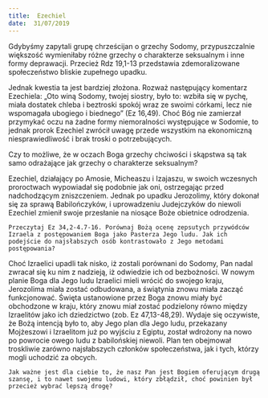 ```yaml
---
title:  Ezechiel
date:  31/07/2019
---
```


Gdybyśmy zapytali grupę chrześcijan o grzechy Sodomy, przypuszczalnie większość wymieniłaby różne grzechy o charakterze seksualnym i inne formy deprawacji. Przecież Rdz 19,1-13 przedstawia zdemoralizowane społeczeństwo bliskie zupełnego upadku.

Jednak kwestia ta jest bardziej złożona. Rozważ następujący komentarz Ezechiela: „Oto winą Sodomy, twojej siostry, było to: wzbiła się w pychę, miała dostatek chleba i beztroski spokój wraz ze swoimi córkami, lecz nie wspomagała ubogiego i biednego” (Ez 16,49). Choć Bóg nie zamierzał przymykać oczu na żadne formy niemoralności występujące w Sodomie, to jednak prorok Ezechiel zwrócił uwagę przede wszystkim na ekonomiczną niesprawiedliwość i brak troski o potrzebujących.

Czy to możliwe, że w oczach Boga grzechy chciwości i skąpstwa są tak samo odrażające jak grzechy o charakterze seksualnym?

Ezechiel, działający po Amosie, Micheaszu i Izajaszu, w swoich wczesnych proroctwach wypowiadał się podobnie jak oni, ostrzegając przed nadchodzącym zniszczeniem. Jednak po upadku Jerozolimy, który dokonał się za sprawą Babilończyków, i uprowadzeniu Judejczyków do niewoli Ezechiel zmienił swoje przesłanie na niosące Boże obietnice odrodzenia.

`Przeczytaj Ez 34,2-4.7-16. Porównaj Bożą ocenę zepsutych przywódców Izraela z postępowaniem Boga jako Pasterza Jego ludu. Jak ich podejście do najsłabszych osób kontrastowało z Jego metodami postępowania?`

Choć Izraelici upadli tak nisko, iż zostali porównani do Sodomy, Pan nadal zwracał się ku nim z nadzieją, iż odwiedzie ich od bezbożności. W nowym planie Boga dla Jego ludu Izraelici mieli wrócić do swojego kraju, Jerozolima miała zostać odbudowana, a świątynia znowu miała zacząć funkcjonować. Święta ustanowione przez Boga znowu miały być obchodzone w kraju, który znowu miał zostać podzielony równo między Izraelitów jako ich dziedzictwo (zob. Ez 47,13-48,29). Wydaje się oczywiste, że Bożą intencją było to, aby Jego plan dla Jego ludu, przekazany Mojżeszowi i Izraelitom już po wyjściu z Egiptu, został wdrożony na nowo po powrocie owego ludu z babilońskiej niewoli. Plan ten obejmował troskliwie zarówno najsłabszych członków społeczeństwa, jak i tych, którzy mogli uchodzić za obcych.

`Jak ważne jest dla ciebie to, że nasz Pan jest Bogiem oferującym drugą szansę, i to nawet swojemu ludowi, który zbłądził, choć powinien był przecież wybrać lepszą drogę?`